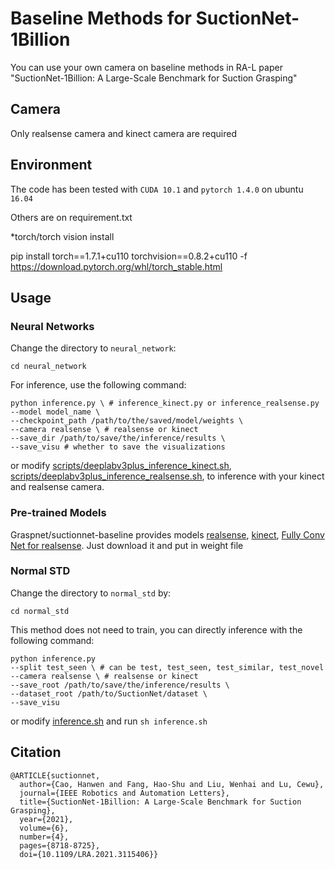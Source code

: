 # Baseline Methods for SuctionNet-1Billion

You can use your own camera on baseline methods in RA-L paper "SuctionNet-1Billion:  A  Large-Scale  Benchmark  for  Suction  Grasping" 


## Camera

Only realsense camera and kinect camera are required

## Environment

The code has been tested with `CUDA 10.1` and `pytorch 1.4.0` on ubuntu `16.04`

Others are on requirement.txt

*torch/torch vision install

pip install torch==1.7.1+cu110 torchvision==0.8.2+cu110 -f https://download.pytorch.org/whl/torch_stable.html

## Usage

### Neural Networks

Change the directory to `neural_network`:

```
cd neural_network
```
For inference, use the following command: 

```
python inference.py \ # inference_kinect.py or inference_realsense.py
--model model_name \
--checkpoint_path /path/to/the/saved/model/weights \
--camera realsense \ # realsense or kinect
--save_dir /path/to/save/the/inference/results \
--save_visu # whether to save the visualizations
```

or modify [scripts/deeplabv3plus_inference_kinect.sh](https://github.com/heechan99/suctionnet-baseline/blob/master/neural_network/deeplabv3plus_inference_kinect.sh), [scripts/deeplabv3plus_inference_realsense.sh](https://github.com/heechan99/suctionnet-baseline/blob/master/neural_network/inference_realsense.py), to inference with your kinect and realsense camera.


### Pre-trained Models

Graspnet/suctionnet-baseline provides models [realsense](https://drive.google.com/file/d/18TbctdhpNXEKLYDWFzI9cT1Wnhe-tn9h/view?usp=sharing), [kinect](https://drive.google.com/file/d/1gOz_KmIugBGUtpcyHAgYO01T0h5ZqOl9/view?usp=sharing), [Fully Conv Net for realsense](https://drive.google.com/file/d/1hgYYIvw5Xy-r5C8IitKizswtuMV_EqPP/view?usp=sharing). Just download it and put in weight file


### Normal STD

Change the directory to `normal_std` by:

```
cd normal_std
```

This method does not need to train, you can directly inference with the following command:

```
python inference.py 
--split test_seen \ # can be test, test_seen, test_similar, test_novel
--camera realsense \ # realsense or kinect
--save_root /path/to/save/the/inference/results \
--dataset_root /path/to/SuctionNet/dataset \
--save_visu
```

or modify [inference.sh](https://github.com/graspnet/suctionnet-baseline/blob/master/normal_std/inference.sh) and run `sh inference.sh`



## Citation


```
@ARTICLE{suctionnet,
  author={Cao, Hanwen and Fang, Hao-Shu and Liu, Wenhai and Lu, Cewu},
  journal={IEEE Robotics and Automation Letters}, 
  title={SuctionNet-1Billion: A Large-Scale Benchmark for Suction Grasping}, 
  year={2021},
  volume={6},
  number={4},
  pages={8718-8725},
  doi={10.1109/LRA.2021.3115406}}
```

